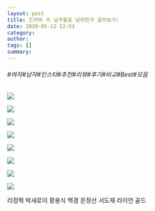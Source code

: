 ```yaml
---
layout: post
title: 드라마 속 남주들로 남자친구 골라보기!
date: 2020-05-12 12:53
category: 
author: 
tags: []
summary: 
---
```


###### #여자#남자#인스타#추천#리뷰#후기#비교#Best#모음

![](https://img1.daumcdn.net/thumb/R720x0/?fname=https%3A%2F%2Ft1.daumcdn.net%2Fliveboard%2Fpotenshop%2F9f3263c62fc54ee5918818196d1abd02.JPG)

![](https://img1.daumcdn.net/thumb/R720x0/?fname=https%3A%2F%2Ft1.daumcdn.net%2Fliveboard%2Fpotenshop%2F5f215353a7ed4072aa2ec561dc259ee5.JPG)

![](https://img1.daumcdn.net/thumb/R720x0/?fname=https%3A%2F%2Ft1.daumcdn.net%2Fliveboard%2Fpotenshop%2Fa2ae6bae67034fd98dae5be8ebcec1b7.JPG)

![](https://img1.daumcdn.net/thumb/R720x0/?fname=https%3A%2F%2Ft1.daumcdn.net%2Fliveboard%2Fpotenshop%2F8225471c60e2432a895904d635bd3cca.JPG)

![](https://img1.daumcdn.net/thumb/R720x0/?fname=https%3A%2F%2Ft1.daumcdn.net%2Fliveboard%2Fpotenshop%2F1788bbda30e8481a93993a667b116793.JPG)

![](https://img1.daumcdn.net/thumb/R720x0/?fname=https%3A%2F%2Ft1.daumcdn.net%2Fliveboard%2Fpotenshop%2F4f94c89247c64e18b37eb38eff82bc44.jpg)

![](https://img1.daumcdn.net/thumb/R720x0/?fname=https%3A%2F%2Ft1.daumcdn.net%2Fliveboard%2Fpotenshop%2F3076091395044996aa554fd0d3ce6915.jpg)

![](https://img1.daumcdn.net/thumb/R720x0/?fname=https%3A%2F%2Ft1.daumcdn.net%2Fliveboard%2Fpotenshop%2F1c40fef669f74bc98cd20dc259a83d26.JPG)

리정혁
박새로이
황용식
백경
온정선
서도재
라이언 골드